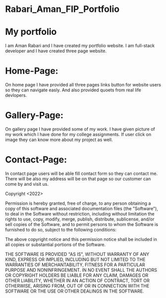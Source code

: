 # Rabari_Aman_FIP_Portfolio

# My portfolio
I am Aman Rabari and I have created my portfolio website.
I am full-stack developer and I have created three page website.

# Home-Page:
On home page I have provided all three pages links button for website users so they can navigate easly. And also provided quoets from real life devlopers.

# Gallery-Page:
On gallery page I have provided some of my work. I have given picture of my work which I have done for my college assignments. If user click on image they can know more about my project as well.

# Contact-Page:
In contact page users will be able fill contact form so they can contact me. There will be also my address will be on that page so our customer can come by and visit us.

Copyright <2022> <Aman Rabari>

Permission is hereby granted, free of charge, to any person obtaining a copy of this software and associated documentation files (the "Software"), to deal in the Software without restriction, including without limitation the rights to use, copy, modify, merge, publish, distribute, sublicense, and/or sell copies of the Software, and to permit persons to whom the Software is furnished to do so, subject to the following conditions:

The above copyright notice and this permission notice shall be included in all copies or substantial portions of the Software.

THE SOFTWARE IS PROVIDED "AS IS", WITHOUT WARRANTY OF ANY KIND, EXPRESS OR IMPLIED, INCLUDING BUT NOT LIMITED TO THE WARRANTIES OF MERCHANTABILITY, FITNESS FOR A PARTICULAR PURPOSE AND NONINFRINGEMENT. IN NO EVENT SHALL THE AUTHORS OR COPYRIGHT HOLDERS BE LIABLE FOR ANY CLAIM, DAMAGES OR OTHER LIABILITY, WHETHER IN AN ACTION OF CONTRACT, TORT OR OTHERWISE, ARISING FROM, OUT OF OR IN CONNECTION WITH THE SOFTWARE OR THE USE OR OTHER DEALINGS IN THE SOFTWARE.
